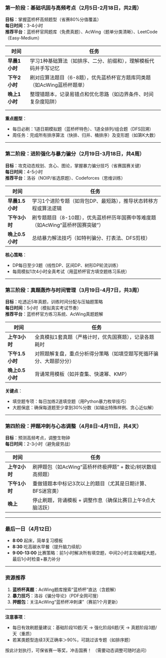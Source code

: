 
### **第一阶段：基础巩固与高频考点（2月5日-2月18日，共2周）**
**目标**：掌握蓝桥杯高频题型（省赛80%分值覆盖）  
**每日时间**：3-4小时  
**推荐平台**：蓝桥杯官网题库（免费真题）、AcWing（题单分类清晰）、LeetCode（Easy-Medium）

| **时间**    | **任务**                                   |
| --------- | ---------------------------------------- |
| **早晨1小时** | 学习1种基础算法（如排序、二分、前缀和），理解模板代码并手写记忆         |
| **下午2小时** | 刷对应算法题目（6-8题），优先蓝桥杯官方题库同类题（如AcWing蓝桥杯题单） |
| **晚上1小时** | 整理错题本，记录易错点和优化思路（如边界条件、时间复杂度陷阱）          |
|           |                                          |
|           |                                          |

**重点题型**：  
- 每日必刷：1道日期模拟题（蓝桥杯特色）、1道全排列/组合题（DFS回溯）  
- 周任务：完成所有排序算法（快排、归并、桶排序）及变形题（如第K大数）

---

### **第二阶段：进阶强化与暴力骗分（2月19日-3月18日，共4周）**
**目标**：攻克动态规划、贪心、图论，掌握暴力骗分技巧（省赛国赛关键）  
**每日时间**：4-5小时  
**推荐平台**：洛谷（NOIP/省选原题）、Codeforces（思维训练）

| **时间**         | **任务**                                                                 |
|------------------|-------------------------------------------------------------------------|
| **早晨1.5小时**   | 学习1个进阶专题（如背包DP、最短路），推导状态转移方程或算法逻辑               |
| **下午3小时**     | 刷专题题目（8-10题），优先蓝桥杯历年国赛中等难度题（如AcWing“蓝桥杯国赛突破”） |
| **晚上0.5小时**   | 总结暴力解法技巧（如特判骗分、打表法、DFS剪枝）                              |

**核心策略**：  
- DP每日至少3题（线性DP、区间DP、树形DP轮流训练）  
- 每周模拟1次4小时全真考试（用蓝桥杯官方填空题练习系统）  

---

### **第三阶段：真题轰炸与时间管理（3月19日-4月7日，共3周）**
**目标**：吃透近5年真题，训练时间分配与压轴题策略  
**每日时间**：5小时（模拟真实考试节奏）  
**推荐平台**：蓝桥杯官方练习系统、AcWing真题题解

| **时间**         | **任务**                                                                 |
|------------------|-------------------------------------------------------------------------|
| **上午3小时**     | 全真模拟1套真题（严格计时，优先国赛题），记录各题耗时                        |
| **下午1.5小时**   | 对照题解复盘，重点分析得分策略（如填空题写死循环骗分、大题部分分）             |
| **晚上0.5小时**   | 背诵常用模板（如并查集、快速幂、KMP）                                       |

**关键点**：  
- 填空题专项：每日加练2道填空题（用Python暴力枚举技巧）  
- 大题保底：确保每道题至少拿到30%分数（如输出特殊样例、贪心近似解）  

---

### **第四阶段：押题冲刺与心态调整（4月8日-4月11日，共4天）**
**目标**：预测高频考点，调整生物钟  
**每日时间**：2-3小时（避免疲劳战）

| **时间**         | **任务**                                                                 |
|------------------|-------------------------------------------------------------------------|
| **上午2小时**     | 刷押题包（如AcWing“蓝桥杯终极押题” + 数论/树状数组高频题）                 |
| **下午1小时**     | 重做错题本中标记3次以上的题目（尤其是日期计算、BFS迷宫类）                  |
| **晚上**         | 停止刷题，背诵模板 + 调整作息（确保比赛日上午9点大脑活跃）                   |

---

### **最后一日（4月12日）**  
- **8:00** 起床，简单复习模板  
- **8:30** 吃高碳水早餐（提升脑力续航）  
- **9:00-13:00** 比赛策略：前1小时解决所有填空题，中间2小时主攻编程大题，最后1小时检查+暴力补分  

---

### **资源推荐**  
1. **蓝桥杯真题**：AcWing题库搜索“蓝桥杯”直达（含题解）  
2. **暴力技巧**：洛谷《骗分导论》（PDF全网可搜）  
3. **押题包**：关注AcWing“蓝桥杯冲刺课”（赛前1个月更新）  

---

**注意事项**：  
- 每日有效刷题量建议：基础阶段10题/天 → 强化阶段6题/天 → 真题阶段3题/天（重质）  
- 若某类题型连续3天正确率＞90%，可跳过该专题（如排序题）  

按此计划执行，可保省赛一等奖，冲击国赛！ （需要动态调整可随时追问）

